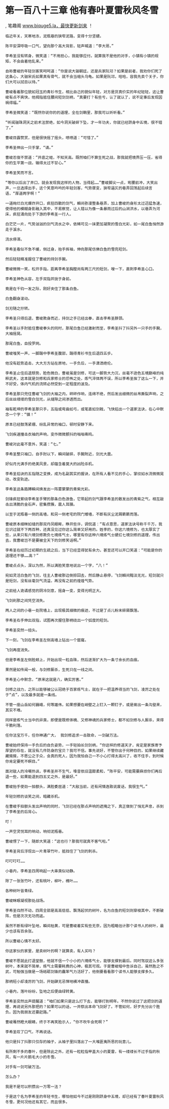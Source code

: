# 第一百八十三章 他有春叶夏雷秋风冬雪
, 笔趣阁 www.biquge5.la，最快更新剑来 ！

    临近年关，天寒地冻，泥瓶巷的狭窄泥路，变得十分坚硬。

    陈平安深呼吸一口气，望向那个高大背影，轻声喊道：“李大哥。”

    李希圣没有转身，微笑道：“不用担心，我能够应付。就算我不是他的对手，小镇有小镇的规矩，不会由着他乱来。”

    自称曹峻的年轻剑客笑呵呵道：“你是说大骊朝廷，还是兵家阮邛？如果是前者，我劝你们死了这条心，大骊宋氏如果真有骨气，就不会当缩头乌龟。如果是阮邛，哈哈，容我先卖个关子，你们大可以拭目以待。”

    曹峻看着那位貌如冠玉的青衫书生，相比自己的貌似年轻，对方是货真价实的年纪轻轻，这让曹峻有点不爽快，他拇指抵住腰间短剑剑柄，“真要打？有些亏，认了就认了，说不定事后发现因祸得福。”

    李希圣微笑道：“既然你说你的的道理，全在剑鞘里，那我可以听听看。”

    “听闻骊珠洞天之前术法禁绝，如今洞天破碎下坠，才一年功夫，你就已经跻身中五境，很不错了。”

    曹峻目露赞赏，但是很快摇了摇头，啧啧道：“可惜了。”

    李希圣伸出一只手掌，“请。”

    曹峻忍俊不禁道：“井底之蛙，不知天高。既然咱们不算生死之战，那我就把境界压一压，省得你的生平第一战，输得太过不甘心。”

    李希圣笑而不言。

    “等你以后出了井口，就会发现我这样的人物，当得起……”曹峻脚尖一点，弯腰前冲，大笑出声，一旦选择出手，这个笑意吟吟的年轻剑客，气势骤变，狭窄逼仄的巷弄回荡起后续言语，“厚道两字啊！”

    一道绚烂白光爆炸开口，疯狂四散的剑气，瞬间弥漫整条巷弄，加上曹峻的身形太过迅猛急速，使得他的模糊身影融入其中，不易察觉，让人错以为像一条暴雨过后的山涧洪水，以巷弄为河床，疯狂涌向处于下游的李希圣一行人。

    白茫茫一片，气势汹汹的剑气流水之中，依稀可见一抹更加凝聚的雪白光彩，如一尾白鱼悄然游走于溪水。

    流水停滞。

    李希圣看似不急不缓，侧过身，抬手挥袖，伸向那尾仿佛白鱼的雪亮短剑。

    然后轻轻精准握住了曹峻的持剑手腕。

    曹峻微微一笑，松开手指，距离李希圣胸膛尚有两三尺的短剑，嗖一下，直刺李希圣心口。

    李希圣神色从容，左手双指并拢于身前。

    竟是在千钧一发之际，刚好夹住了那条白鱼。

    白鱼翻身滚动。

    剑刃随之拧转。

    李希圣只得后退，曹峻欺身而近，持剑之手已经出拳，直击李希圣脖颈。

    李希圣以手肘抵住曹峻拳头的同时，那尾白鱼已经激射而至，李希圣抖了抖另外一只手的手腕，大袖摇晃。

    那尾白鱼，自投罗网。

    曹峻嗤笑一声，一脚踹中李希圣腹部，踹得青衫书生后退四五步。

    他没有趁势追击，大大方方站在原地，一手负后，一手潇洒绝伦。

    李希圣止住后退颓势，脸色微白，曹峻虽是剑修，可这一脚势大力沉，丝毫不逊色五境巅峰的纯粹武夫，这本就是剑修和兵家修士的恐怖之处，炼气淬体两不误，所以李希圣挨了这么一下，并不好受，体内气机的流转必然受到一定程度的波及。

    李希圣那只兜住曹峻飞剑的大袖之内，砰砰作响，连绵不绝，然后发出细微的丝帛撕裂声响，之后丝丝缕缕的雪白剑光，从缝隙之间渗透而出。

    袖有乾坤的李希圣那只手，五指或弯曲如弓，或笔直如剑戟，飞快掐出一个道家法诀，在心中默念一个字：“镇！”

    原本已经鼓荡紧绷、纷乱异常的袖口，顿时安静下来。

    飞剑疾速撞击衣袖的声响，变作微微颤抖的嗡嗡嘶鸣。

    曹峻对此毫不意外，笑道：“七。”

    李希圣整只袖口，自手肘以下，瞬间破碎，手腕附近，剑光大震。

    好似月光满手的绝美风景，却蕴含着莫大的凶险杀机。

    李希圣掐诀的五指随之变换，成为名副其实的握诀，在所有人看不见的手心，掌纹如水流微微晃动，改变轨迹。

    李希圣这条胳膊瞬间焕发出一阵雾蒙蒙的青紫光彩。

    剑锋疯狂萦绕李希圣手臂的那条白色游鱼，它带起的剑气跟李希圣的散发出的青紫之气，相互敲击出清脆的金石声，密集攒簇，震人耳膜。

    以至于泥瓶巷一侧的高墙，和另一侧老宅的院门矮墙，不断有灰尘泥屑簌簌而落。

    曹峻原本细眯如缝的那双丹凤眼眸，睁开些许，调侃道：“有点意思，道家法诀号称千千万，我见识过就不下两百种，还真没见过你这么简单又好用的。姓李的，你这六境修为，也太厚实了些，从来只有六境剑修欺负七境练气士，哪里有你这种六境练气士硬扛七境剑修的道理，传出去，我曹峻岂不是要被全天下的剑修笑话啊。”

    李希圣在经历过初期的生疏之后，当下已经显得犹有余力，甚至还可以开口笑道：“可能是你的道理还不够……高？”

    曹峻点点头，深以为然，所以满脸笑意地说出一个字，“八！”

    宛如灵活白鱼的飞剑，往主人曹峻那边倒掠回去，然后静止悬停，飞剑瞬间黯淡无光，短剑就只是短剑，没有丝毫剑气流溢，再没有之前的煌煌气势。

    之前给人诡谲感觉的阴冷剑意，摇身一变，变得光明正大。

    飞剑刹那之间凭空消失。

    两人之间的小巷一处院墙上，出现极其细微的痕迹，不过是丁点儿粉末碎屑飘落。

    李希圣右手伸出双指，试图再次握住那柄绕出一个弧度的短剑。

    李希圣突然一扭头。

    下一刻，飞剑在李希圣左侧高墙上钻出一个窟窿。

    飞剑再度消失。

    但是李希圣左侧脸颊上，开始出现一粒血珠，然后逐渐扩大为一条寸余长的血痕。

    果然是如传闻一般，与剑修厮杀，生死只在一线之间。

    李希圣心中默念，“原来这就是八，确实厉害。”

    剑修之战力，之所以能够被公认冠绝于百家练气士，就在于一把温养得当的飞剑，凌厉之处在于“点”，以及最多就是一条线。

    不管一座山岳如何巍峨，何等雄伟，如果想要在峭壁之上钉入一颗钉子，或是凿出一条沟壑来，其实不难。

    同样是练气士当中的异类，即便是既修体魄、又修神魂的兵家修士，都不如剑修与人厮杀，来得干脆利落。

    任你法宝万千，任你神通广大， 我剑修追求一击致命，一剑破万法。

    曹峻始终保持一手负后的自负姿势，一手轻拍长剑剑柄，“你这样的修道天才，肯定是家族寄予厚望的存在，就没有几件防身的宝贝？我可不信。事先说好，不管你出于何种目的，如果继续藏藏掖掖，不愿公之于众，会真的死人，因为我怕自己一不小心打得太高兴了，收不住手，到时候你肯定要死不瞑目。”

    面对敌人的冷嘲热讽，李希圣并不生气，嗓音依旧温醇柔和，“陈平安，可能需要麻烦你们再后退一些，如果能退到四五丈之外，是最好。”

    曹峻抬手使劲一拍额头，满脸委屈道：“大敌当前，还有闲情逸致说废话，我很生气。”

    年轻剑修的谈笑之间，暗藏杀机。

    在曹峻手拍额头发出声响的同时，飞剑已经在那点声响的遮掩之下，真正做到了悄无声息，杀到了李希圣的后背心。

    叮！

    一声空灵悦耳的响动，响彻泥瓶巷。

    曹峻愣了一下，随即大笑道：“这也行？那我可就真不客气啦。”

    李希圣背后浮现出一片青翠竹叶，抵挡住了飞剑的刺杀。

    叮叮叮叮……

    小巷内，李希圣四周响起一大串类似动静。

    除了一张张竹叶，还有桃叶，柳叶，槐叶……

    各种树叶皆青绿。

    曹峻眯眼凝视那处战场。

    李希圣岿然不动，四周全部是高高低低、飘荡起伏的树叶，名为白鱼的短剑则穿梭其中，不断破阵，但是次次无功而返。

    虽然不断有绿叶坠地，瞬间枯黄，可是曹峻着实有些无奈，因为粗略估计那个读书人的树叶，最少也该有百余张。

    所以曹峻心情不太好。

    你这家伙的家里，是卖树叶的啊？就算卖，有人买吗？

    曹峻不愿就此打退堂鼓，他就不信一个小小的六境练气士，能够支撑到最后。同时驾驭这么多张树叶，本来就不简单，练气士需要耗费的心神，极其可观。于是曹峻暗中告诉自己，虽然胜之不武，可勉强当做是一场砥砺剑锋的蠢笨气力活好了，他倒要看看那个读书人能够支撑多久。

    那柄短小却凌厉的飞剑，开始肆无忌惮地横冲直撞。

    小巷内，落叶纷纷，坠地之后便由绿转黄。

    李希圣突然出声提醒道：“咱们如果只是这么打下去，能够打到明年。不然你说过了这把剑的道理，再说说另外那把的？如果可以的话，一并祭出本命飞剑好了。不管如何，好歹先分出个胜负。因为我朋友还要赶路。”

    曹峻蓦然瞪大眼睛，终于不再笑脸示人，“你不吹牛会死啊？”

    李希圣叹了口气，不再说话。

    他只是抖了抖那只仅存的袖子，从袖子里抖落出了一大堆匪夷所思的玩意儿。

    有所剩不多的春叶，但是除此之外，还有一粒粒指甲盖大小的夏雷，有一缕缕长不过手指的秋风，有一片片鹅毛大小的冬雪。

    对手有一剑可破万法。

    怎么办？

    我是不是可以积攒出一万零一法？

    于是这个名为李希圣的年轻书生，哪怕他如今不过是刚刚跻身中五境，却已经有了春叶夏雷秋风冬雪，更何况他还有其它，而且很多。
